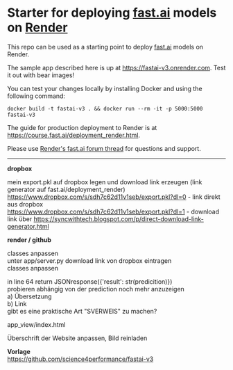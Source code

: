 # Starter for deploying [fast.ai](https://www.fast.ai) models on [Render](https://render.com)

This repo can be used as a starting point to deploy [fast.ai](https://github.com/fastai/fastai) models on Render.

The sample app described here is up at https://fastai-v3.onrender.com. Test it out with bear images!

You can test your changes locally by installing Docker and using the following command:

```
docker build -t fastai-v3 . && docker run --rm -it -p 5000:5000 fastai-v3
```

The guide for production deployment to Render is at https://course.fast.ai/deployment_render.html.

Please use [Render's fast.ai forum thread](https://forums.fast.ai/t/deployment-platform-render/33953) for questions and support.

_______________________

__dropbox__

mein export.pkl auf dropbox legen und download link erzeugen (link generator auf fast.ai/deployment_render) <br>
https://www.dropbox.com/s/sdh7c62d11v1seb/export.pkl?dl=0 - link direkt aus dropbox <br>
https://www.dropbox.com/s/sdh7c62d11v1seb/export.pkl?dl=1 - download link über https://syncwithtech.blogspot.com/p/direct-download-link-generator.html

__render / github__

classes anpassen <br>
unter app/server.py download link von dropbox eintragen <br>
classes anpassen

in line 64 return JSONresponse({'result': str(predicition)}) <br>
probieren abhängig von der prediction noch mehr anzuzeigen <br>
a) Übersetzung <br>
b) Link <br>
gibt es eine praktische Art "SVERWEIS" zu machen?

app_view/index.html

Überschrift der Website anpassen, Bild reinladen

__Vorlage__ <br>
https://github.com/science4performance/fastai-v3
